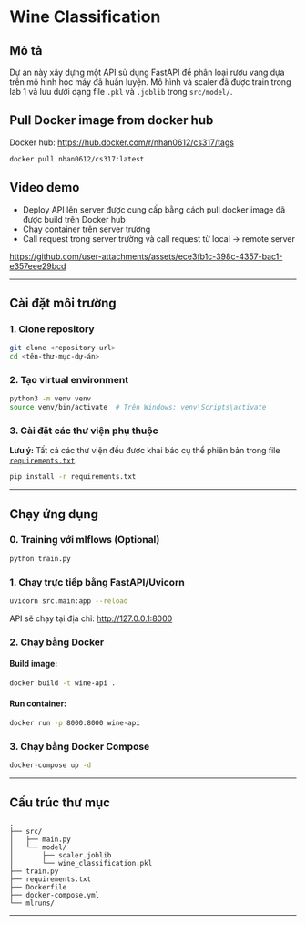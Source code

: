 # Wine Classification 

## Mô tả
Dự án này xây dựng một API sử dụng FastAPI để phân loại rượu vang dựa trên mô hình học máy đã huấn luyện. Mô hình và scaler đã được train trong lab 1 và lưu dưới dạng file `.pkl` và `.joblib` trong `src/model/`.

## Pull Docker image from docker hub
Docker hub: https://hub.docker.com/r/nhan0612/cs317/tags

```sh
docker pull nhan0612/cs317:latest
```

## Video demo
- Deploy API lên server được cung cấp bằng cách pull docker image đã được build trên Docker hub
- Chạy container trên server trường
- Call request trong server trường và call request từ local -> remote server

https://github.com/user-attachments/assets/ece3fb1c-398c-4357-bac1-e357eee29bcd

---

## Cài đặt môi trường

### 1. Clone repository

```sh
git clone <repository-url>
cd <tên-thư-mục-dự-án>
```

### 2. Tạo virtual environment 
```sh
python3 -m venv venv
source venv/bin/activate  # Trên Windows: venv\Scripts\activate
```

### 3. Cài đặt các thư viện phụ thuộc
**Lưu ý:** Tất cả các thư viện đều được khai báo cụ thể phiên bản trong file [`requirements.txt`](requirements.txt).  

```sh
pip install -r requirements.txt
```

---

## Chạy ứng dụng

### 0. Training với mlflows (Optional)

```sh
python train.py
```

### 1. Chạy trực tiếp bằng FastAPI/Uvicorn

```sh
uvicorn src.main:app --reload
```
API sẽ chạy tại địa chỉ: http://127.0.0.1:8000 

### 2. Chạy bằng Docker

#### Build image:
```sh
docker build -t wine-api .
```

#### Run container:
```sh
docker run -p 8000:8000 wine-api
```

### 3. Chạy bằng Docker Compose

```sh
docker-compose up -d
```

---

## Cấu trúc thư mục

```
.
├── src/
│   ├── main.py
│   └── model/
│       ├── scaler.joblib
│       └── wine_classification.pkl
├── train.py
├── requirements.txt
├── Dockerfile
├── docker-compose.yml
└── mlruns/
```

---
